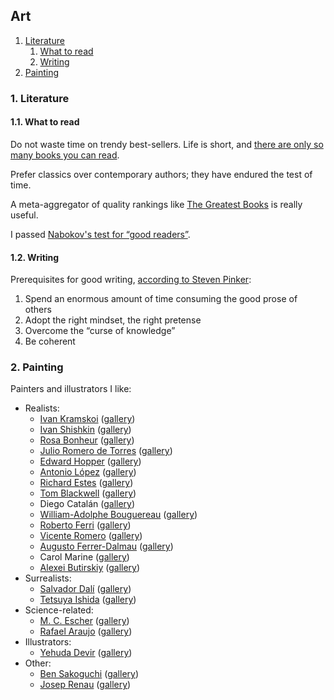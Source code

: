 ## Art

1. [Literature](#1-literature)
   1. [What to read](#11-what-to-read)
   1. [Writing](#12-writing)
1. [Painting](#2-painting)

### 1. Literature

#### 1.1. What to read

Do not waste time on trendy best-sellers.
Life is short, and [there are only so many books you can read](https://twitter.com/quintanapaz/status/648637741488566273).

Prefer classics over contemporary authors; they have endured the test of time.

A meta-aggregator of quality rankings like [The Greatest Books](http://www.thegreatestbooks.org/) is really useful.

I passed [Nabokov's test for &ldquo;good readers&rdquo;](https://www.brainpickings.org/2013/01/21/nabokov-on-what-makes-a-good-reader/).

#### 1.2. Writing

Prerequisites for good writing, [according to Steven Pinker](https://www.youtube.com/watch?v=9GubdYZPYPg):

1. Spend an enormous amount of time consuming the good prose of others
1. Adopt the right mindset, the right pretense
1. Overcome the &ldquo;curse of knowledge&rdquo;
1. Be coherent

### 2. Painting

Painters and illustrators I like:

* Realists:
   - [Ivan Kramskoi](https://en.wikipedia.org/wiki/Ivan_Kramskoi) ([gallery](https://duckduckgo.com/?iar=images&iax=images&ia=images&iaf=size%3AWallpaper&q=ivan+kramskoi))
   - [Ivan Shishkin](https://en.wikipedia.org/wiki/Ivan_Shishkin) ([gallery](https://duckduckgo.com/?iar=images&iax=images&ia=images&iaf=size%3AWallpaper&q=ivan+shishkin))
   - [Rosa Bonheur](https://en.wikipedia.org/wiki/Rosa_Bonheur) ([gallery](https://duckduckgo.com/?q=rosa+bonheur&iar=images&iaf=size%3AWallpaper&iax=images&ia=images))
   - [Julio Romero de Torres](https://en.wikipedia.org/wiki/Julio_Romero_de_Torres) ([gallery](https://duckduckgo.com/?iar=images&iax=images&ia=images&iaf=size%3AWallpaper&q=julio+romero+de+torres))
   - [Edward Hopper](https://en.wikipedia.org/wiki/Edward_Hopper) ([gallery](https://duckduckgo.com/?iar=images&iax=images&ia=images&iaf=size%3AWallpaper&q=edward+hopper))
   - [Antonio López](https://en.wikipedia.org/wiki/Antonio_L%C3%B3pez_Garc%C3%ADa) ([gallery](https://duckduckgo.com/?iar=images&iax=images&ia=images&iaf=size%3AWallpaper&q=antonio+l%C3%B3pez+garc%C3%ADa))
   - [Richard Estes](https://en.wikipedia.org/wiki/Richard_Estes) ([gallery](https://duckduckgo.com/?iar=images&iax=images&ia=images&iaf=size%3AWallpaper&q=richard+estes))
   - [Tom Blackwell](https://en.wikipedia.org/wiki/Tom_Blackwell) ([gallery](https://duckduckgo.com/?iar=images&iax=images&ia=images&iaf=size%3AWallpaper&q=tom+blackwell))
   - Diego Catal&aacute;n ([gallery](https://diegocatalan.com/portafolio/))
   - [William-Adolphe Bouguereau](https://en.wikipedia.org/wiki/William-Adolphe_Bouguereau) ([gallery](https://duckduckgo.com/?q=William-Adolphe+Bouguereau&iax=images&ia=images&iaf=size%3AWallpaper))
   - [Roberto Ferri](https://en.wikipedia.org/wiki/Roberto_Ferri) ([gallery](http://www.robertoferri.net/gallery_2015.php))
   - [Vicente Romero](https://vicenteromero.wordpress.com/about-me/) ([gallery](https://vicenteromero.wordpress.com/gallery-2007-2009/))
   - [Augusto Ferrer-Dalmau](https://en.wikipedia.org/wiki/Augusto_Ferrer-Dalmau) ([gallery](https://en.wikipedia.org/wiki/Augusto_Ferrer-Dalmau#Gallery))
   - Carol Marine ([gallery](https://www.carolmarine.com/))
   - [Alexei Butirskiy](https://alexeibutirskiyart.com/) ([gallery](https://alexeibutirskiyart.com/works))
* Surrealists:
   - [Salvador Dalí](https://en.wikipedia.org/wiki/Salvador_Dal%C3%AD) ([gallery](https://duckduckgo.com/?iar=images&iax=images&ia=images&iaf=size%3AWallpaper&q=salvador+dal%C3%AD))
   - [Tetsuya Ishida](https://en.wikipedia.org/wiki/Tetsuya_Ishida) ([gallery](https://duckduckgo.com/?iar=images&iax=images&ia=images&iaf=size%3AWallpaper&q=tetsuya+ishida))
* Science-related:
   - [M. C. Escher](https://en.wikipedia.org/wiki/M._C._Escher) ([gallery](https://duckduckgo.com/?iar=images&iax=images&ia=images&iaf=size%3AWallpaper&q=m.+c.+escher))
   - [Rafael Araujo](https://www.rafael-araujo.com/) ([gallery](https://www.rafael-araujo.com/shop))
* Illustrators:
   - [Yehuda Devir](https://www.yehudadevir.com/) ([gallery](https://www.yehudadevir.com/portfolio))
* Other:
  - [Ben Sakoguchi](https://en.wikipedia.org/wiki/Ben_Sakoguchi) ([gallery](https://www.sakoguchi.info/))
  - [Josep Renau](https://en.wikipedia.org/wiki/Josep_Renau) ([gallery](https://www.foroporlamemoria.info/memoria_dela_cultura/josep_renau.htm))
